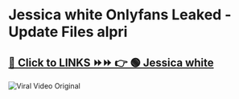 
 # Jessica white Onlyfans Leaked - Update Files alpri

## <h2><a href="https://clipsfans.com/Jessica_white&ref=git">🔗 Click to LINKS ⏩⏩ 👉 🟢 Jessica white </a></h2>

<a href="https://clipsfans.com/Jessica_white&ref=git" rel="nofollow" data-target="animated-image.originalLink"><img src="https://i.ibb.co.com/xMMVF88/686577567.gif" alt="Viral Video Original" style="max-width: 100%; display: inline-block;" data-target="animated-image.originalImage"></a>

